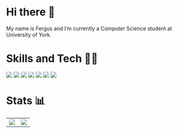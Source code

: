 # Hi there 👋
My name is Fergus and I’m currently a Computer Science student at University of York.

# Skills and Tech 🧑‍💻
<img src="https://img.shields.io/static/v1?label=OS&message=Linux&color=79ff96"/>
<img src="https://img.shields.io/static/v1?label=Editor&message=vim&color=79ff96"/>
<img src="https://img.shields.io/static/v1?label=Language&message=Python&color=79ff96"/>
<img src="https://img.shields.io/static/v1?label=Language&message=C&color=79ff96"/>
<img src="https://img.shields.io/static/v1?label=Language&message=Rust&color=79ff96"/>
<img src="https://img.shields.io/static/v1?label=Language&message=Java&color=79ff96"/>
<img src="https://img.shields.io/static/v1?label=Tool&message=Git&color=79ff96"/>

# Stats 📊
<table>
<tr>
<td>
<a href="https://github.com/anuraghazra/github-readme-stats">
  <img align="center" src="https://github-readme-stats.vercel.app/api?username=Fergus-Molloy&show_icons=true&count_private=true&hide_title=true&include_all_commits=true&hide=stars&theme=dark" />
</a>
</td>
<td>
<a href="https://github.com/anuraghazra/convoychat">
  <img align="center" src="https://github-readme-stats.vercel.app/api/top-langs/?username=Fergus-Molloy&layout=compact&hide=vim%20script&theme=dark" />
</a>
</td>
</tr>
</table>
<!--
- 💬 Ask me about ...
- 📫 How to reach me: ...
- 😄 Pronouns: ...
- ⚡ Fun fact: ...
-->
